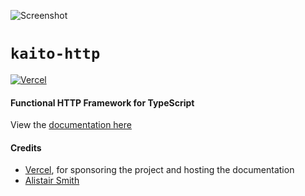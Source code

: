 ![Screenshot](./doc.png)

# `kaito-http`

[![Vercel](./static/powered-by-vercel.svg)](https://vercel.com?utm_source=kaito-http&utm_campaign=oss)

#### Functional HTTP Framework for TypeScript

View the [documentation here](https://http.kaito.cloud)

#### Credits

- [Vercel](https://vercel.com?utm_source=kaito-http&utm_campaign=oss), for sponsoring the project and hosting the documentation
- [Alistair Smith](https://twitter.com/alistaiir)
